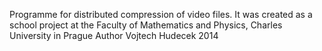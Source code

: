 Programme for distributed compression of video files.
It was created as a school project at the Faculty of Mathematics and Physics, Charles University in Prague
Author Vojtech Hudecek 2014
